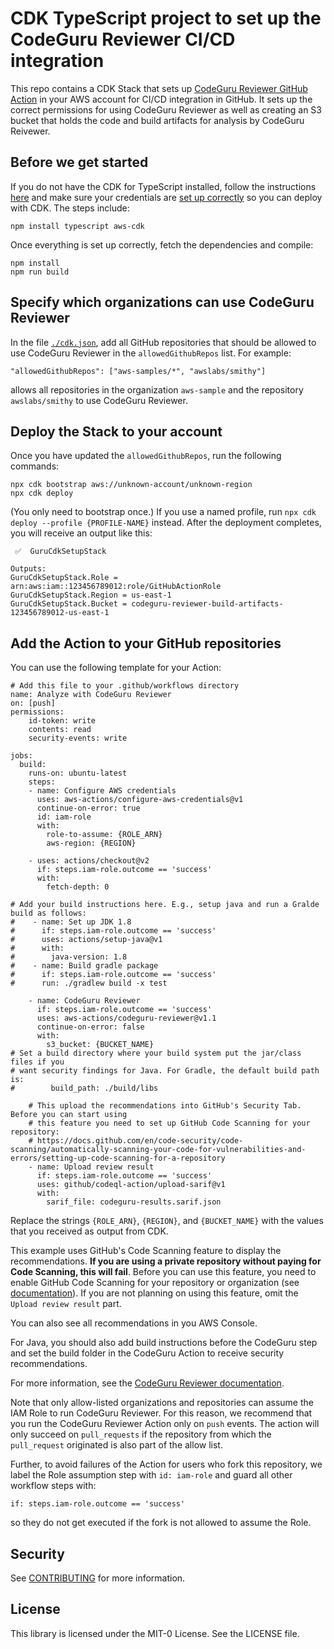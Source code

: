 # CDK TypeScript project to set up the CodeGuru Reviewer CI/CD integration

This repo contains a CDK Stack that sets up [CodeGuru Reviewer GitHub Action](https://github.com/marketplace/actions/codeguru-reviewer) in your AWS account for CI/CD integration in GitHub. It sets up the correct permissions for using CodeGuru Reviewer as well as creating an S3 bucket that holds the code and build artifacts for analysis by CodeGuru Reivewer.

## Before we get started

If you do not have the CDK for TypeScript installed, follow the instructions [here](https://docs.aws.amazon.com/cdk/latest/guide/work-with-cdk-typescript.html) and make sure your credentials are [set up correctly](https://docs.aws.amazon.com/cdk/latest/guide/work-with.html) so you can deploy with CDK. The steps include:

```
npm install typescript aws-cdk
```

Once everything is set up correctly, fetch the dependencies and compile:

```
npm install
npm run build
```

## Specify which organizations can use CodeGuru Reviewer

In the file [`./cdk.json`](cdk.json), add all GitHub repositories that should be allowed to use CodeGuru Reviewer in the `allowedGithubRepos` list. For example:
```
"allowedGithubRepos": ["aws-samples/*", "awslabs/smithy"]
```
allows all repositories in the organization `aws-sample` and the repository `awslabs/smithy` to use CodeGuru Reviewer.

## Deploy the Stack to your account

Once you have updated the `allowedGithubRepos`, run the following commands:
```
npx cdk bootstrap aws://unknown-account/unknown-region
npx cdk deploy
```
(You only need to bootstrap once.) If you use a named profile, run `npx cdk deploy --profile {PROFILE-NAME}` instead. After the deployment completes, you will receive an output like this:

```
 ✅  GuruCdkSetupStack

Outputs:
GuruCdkSetupStack.Role = arn:aws:iam::123456789012:role/GitHubActionRole
GuruCdkSetupStack.Region = us-east-1
GuruCdkSetupStack.Bucket = codeguru-reviewer-build-artifacts-123456789012-us-east-1
```

## Add the Action to your GitHub repositories

You can use the following template for your Action:

```
# Add this file to your .github/workflows directory
name: Analyze with CodeGuru Reviewer
on: [push]
permissions:
    id-token: write
    contents: read
    security-events: write 

jobs:
  build:
    runs-on: ubuntu-latest
    steps:
    - name: Configure AWS credentials
      uses: aws-actions/configure-aws-credentials@v1
      continue-on-error: true
      id: iam-role
      with:
        role-to-assume: {ROLE_ARN}
        aws-region: {REGION}
    
    - uses: actions/checkout@v2
      if: steps.iam-role.outcome == 'success'
      with:
        fetch-depth: 0

# Add your build instructions here. E.g., setup java and run a Gralde build as follows:
#    - name: Set up JDK 1.8
#      if: steps.iam-role.outcome == 'success'
#      uses: actions/setup-java@v1
#      with:
#        java-version: 1.8
#    - name: Build gradle package
#      if: steps.iam-role.outcome == 'success'
#      run: ./gradlew build -x test

    - name: CodeGuru Reviewer
      if: steps.iam-role.outcome == 'success'
      uses: aws-actions/codeguru-reviewer@v1.1
      continue-on-error: false
      with:          
        s3_bucket: {BUCKET_NAME}
# Set a build directory where your build system put the jar/class files if you 
# want security findings for Java. For Gradle, the default build path is:
#        build_path: ./build/libs 

    # This upload the recommendations into GitHub's Security Tab. Before you can start using
    # this feature you need to set up GitHub Code Scanning for your repository:
    # https://docs.github.com/en/code-security/code-scanning/automatically-scanning-your-code-for-vulnerabilities-and-errors/setting-up-code-scanning-for-a-repository
    - name: Upload review result
      if: steps.iam-role.outcome == 'success'
      uses: github/codeql-action/upload-sarif@v1
      with:
        sarif_file: codeguru-results.sarif.json
```

Replace the strings `{ROLE_ARN}`, `{REGION}`, and `{BUCKET_NAME}` with the values that you received as output from CDK.

This example uses GitHub's Code Scanning feature to display the recommendations. **If you are using a private repository without paying for Code Scanning, this will fail**. Before you
can use this feature, you need to enable GitHub Code Scanning for your repository or organization (see [documentation](https://docs.github.com/en/code-security/code-scanning/automatically-scanning-your-code-for-vulnerabilities-and-errors/setting-up-code-scanning-for-a-repository)).
If you are not planning on using this feature, omit the `Upload review result` part.

You can also see all recommendations in you AWS Console.

For Java, you should also add build instructions before the CodeGuru step and set the build folder in the CodeGuru Action to receive security recommendations.

For more information, see the [CodeGuru Reviewer documentation](https://docs.aws.amazon.com/codeguru/latest/reviewer-ug/working-with-cicd.html).

Note that only allow-listed organizations and repositories can assume the IAM Role to run CodeGuru Reviewer.
For this reason, we recommend that you run the CodeGuru Reviewer Action only on `push` events. The action will
only succeed on `pull_requests` if the repository from which the `pull_request` originated is also part of the
allow list.

Further, to avoid failures of the Action for users who fork this repository, we label the Role assumption step
with `id: iam-role` and guard all other workflow steps with:
```
if: steps.iam-role.outcome == 'success'
```
so they do not get executed if the fork is not allowed to assume the Role.

## Security

See [CONTRIBUTING](CONTRIBUTING.md#security-issue-notifications) for more information.

## License

This library is licensed under the MIT-0 License. See the LICENSE file.
